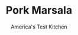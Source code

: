 ---
layout: ../../layouts/MarkdownPostLayout.astro
title: Pork Marsala
author: America's Test Kitchen
pubDate: 2023-03-15
description: "Could we use pork in this sweet-savory weeknight supper without it drying out?"
image_url: https://res.cloudinary.com/hksqkdlah/image/upload/ar_1:1,c_fill,dpr_2.0,f_auto,fl_lossy.progressive.strip_profile,g_faces:auto,q_auto:low,w_344/32709_sfs-pork-marsala-7
tags: ["Main Courses","Pork"]
calories: 2169
protein: 29
carbohydrates: 9
fats: 
fiber: 
ingredients: ["2 (12- to 16-ounce), pork tenderloins, trimmed",", Salt and pepper","1/4 cup, olive oil","12 ounces, cremini mushrooms, trimmed and sliced thin","1 , shallot, minced","3 , garlic cloves, minced","1 tablespoon, all-purpose flour","1 cup, chicken broth","3/4 cup, dry Marsala","4 tablespoons, unsalted butter, cut into 4 pieces and chilled","1 tablespoon, lemon juice","1 tablespoon, minced fresh parsley"]
serves: 6
time: "1 hour"
instructions: ["Cut 1-inch piece from tail end of each tenderloin; reserve for another use. Cut each tenderloin crosswise into 6 equal medallions, about 1½ inches thick. Press medallions lightly to even thickness, then pat dry with paper towels and season with salt and pepper.","Heat 1 tablespoon oil in 12-inch nonstick skillet over medium-high heat until shimmering. Add mushrooms, ¼ teaspoon salt, and ¼ teaspoon pepper and cook, stirring occasionally, until liquid has evaporated and mushrooms are well browned, about 10 minutes. Transfer to bowl; cover to keep warm.","Add 2 tablespoons oil to now-empty skillet and heat over medium-high heat until just smoking. Add pork and cook until well browned and centers register 140 degrees, about 4 minutes per side. Transfer pork to platter and tent with aluminum foil.","Heat remaining 1 tablespoon oil in now-empty skillet over medium-high heat until shimmering. Add shallot, garlic, flour, ¼ teaspoon salt, and 1/4 teaspoon pepper and cook until shallot is softened, about 1 minute. Stir in broth and Marsala and bring to boil. Cook until reduced to 1 cup and slightly thickened, about 5 minutes.","Reduce heat to low and whisk in butter, 1 piece at a time, until emulsified. Stir in lemon juice, parsley, mushrooms, and any accumulated pork juices. Season with salt and pepper to taste. Spoon sauce over pork and serve."]
nutrition: ["861 mg Potassium","399 mg Phosphorus","33 mg Calcium","1 mg Iron","46 mg Magnesium","644 mg Sodium","3 mg Zinc","21 g Fat","11 mg Niacin (B3)","10 g Monounsaturated","2 g Polyunsaturated","1 mg Thiamin (B1)","3 mg Vitamin C","103 mg Cholesterol","7 g Saturated","2 µg Folic acid","21 µg Folate (food)","2 g Sugars","18 µg Vitamin K","206 g Water","9 g Carbs","25 µg Folate equivalent (total)","29 g Protein","1 mg Vitamin E","1 mg Vitamin B6","68 µg Vitamin A","361 kcal Energy","2169 calories"]
notes: "We trim off the narrow tail portions of the tenderloins to ensure evenly sized (and cooked) pork medallions. Reserve the trimmed pieces for another use. Be sure to buy dry Marsala, not sweet."
---